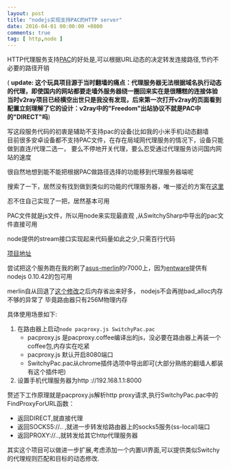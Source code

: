 ```yaml
---
layout: post
title: "nodejs实现支持PAC的HTTP server"
date: 2016-04-01 00:00:00 +0800
comments: true
tag: [ http,node ]
---
```


HTTP代理服务支持[PAC](https://en.wikipedia.org/wiki/Proxy_auto-config)的好处是,可以根据URL动态的决定转发连接路径,节约不必要的路径开销

<!--more-->

( __update: 这个玩具项目源于当时翻墙的痛点：代理服务器无法根据域名执行动态的代理，即使国内的网站都要走墙外服务器绕一圈回来实在是很糟糕的连接体验
当时v2ray项目已经横空出世只是我没有发现，后来第一次打开v2ray的页面看到配置立刻理解了它的设计：v2ray中的"Freedom"出站协议不就是PAC中的"DIRECT"吗__)

写这段服务代码的初衷是辅助不支持pac的设备(比如我的小米手机)动态翻墙   
目前很多安卓设备都不支持PAC文件，在存在局域网代理服务的情况下，设备只能做到直连/代理二选一，
要么不停地开关代理，要么忍受通过代理服务访问国内网站的速度

很自然地想到能不能把根据PAC做路径选择的功能移到代理服务器端呢

搜索了一下，居然没有找到做到类似的功能的代理服务器，唯一接近的方案在[这里](https://serverfault.com/questions/198806/squid-selects-parent-depending-on-requested-url)

忍不住自己实现了一把，居然基本可用

PAC文件就是js文件，所以用node来实现最直观 ,从SwitchySharp中导出的pac文件直接可用

node提供的stream接口实现起来代码量如此之少,只需百行代码

[项目地址](https://github.com/fooy/pacproxy)

尝试把这个服务跑在我的刷了[asus-merlin](https://github.com/RMerl/asuswrt-merlin)的r7000上，因为[entware](https://github.com/Entware/entware)提供有nodejs 0.10.42的包可用

merlin自从回退了[这个修改](https://github.com/RMerl/asuswrt-merlin/commit/72792aea89cd562242e7d80317c45ac593f1bd0c)之后内存省出来好多，
nodejs不会再抛bad_alloc内存不够的异常了
毕竟路由器只有256M物理内存

具体使用场景如下:

1. 在路由器上启动`node pacproxy.js SwitchyPac.pac`
   * pacproxy.js 是pacproxy.coffee编译出的js，没必要在路由器上再装一个coffee包,内存实在吃紧
   * pacproxy.js 默认开启8080端口
   * SwitchyPac.pac从chrome插件选项中导出即可(大部分熟练的翻墙人都装有这个插件吧)
2. 设置手机代理服务器为http ://192.168.1.1:8000

赘述下工作原理就是pacproxy.js解析http proxy请求,执行SwitchyPac.pac中的FindProxyForURL函数：   
   - 返回DIRECT,就直接代理    
   - 返回SOCKS5://.. ,就进一步转发给路由器上的socks5服务(ss-local)端口   
   - 返回PROXY://..,就转发给其它http代理服务器   



其实这个项目可以做进一步扩展,考虑添加一个内置UI界面,可以提供类似Switchy的代理规则匹配和目标的动态修改.
